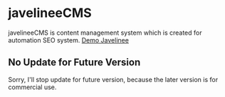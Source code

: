 # javelineeCMS
javelineeCMS is content management system which is created for automation SEO system.
[Demo Javelinee](https://javelinee.com)

## No Update for Future Version
Sorry, I'll stop update for future version, because the later version is for commercial use. 
